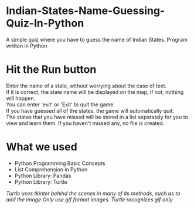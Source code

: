 # Indian-States-Name-Guessing-Quiz-In-Python
A simple quiz where you have to guess the name of Indian States. Program written in Python

# Hit the Run button
Enter the name of a state, without worrying about the case of text. <br>
If it is correct, the state name will be displayed on the map, if not, nothing will happen. <br>
You can enter 'exit' or 'Exit' to quit the game. <br>
If you have guessed all of the states, the game will automatically quit. <br>
The states that you have missed will be stored in a list separately for you to view and learn them. If you haven't missed any, no file is created.

# What we used
<ul>
  <li>Python Programming Basic Concepts</li>
  <li>List Comprehension in Python</li>
  <li>Python Library: Pandas</li>
  <li>Python Library: Turtle</li>
</ul>
<em>Turtle uses tkinter behind the scenes in many of its methods, such as to add the image</em>
<em>Only use gif format images. Turtle recognizes gif only</em>
